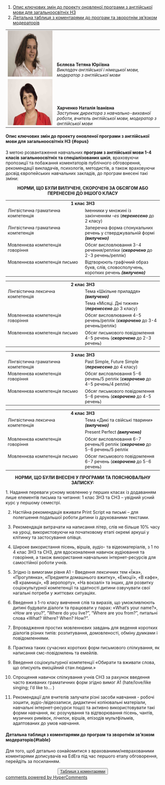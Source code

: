 <div id="hypercomments_widget" class="js-hypercomments-widget invisible"></div>

1. [Опис ключових змін до проекту оновленої програми з англійської мови для загальноосвітніх НЗ](#opus)
2. [Детальна таблиця з коментарями до програм та зворотнім зв’язком модераторів](#table)

<table width="100%" border="0" bordercolor="0" cellpadding="0" cellspacing="0">
  <tr border="0" bordercolor="0">
    <td border="0" bordercolor="0"><div valign="bottom"><img class="image" height="150" width="400" src="1.jpg"/></div></td>
    <td valign="bottom" border="0" bordercolor="0"><b>Бєляєва Тетяна Юріївна</b>
    <br>
<i>Викладач англійської і німецької мови, модератор з англійської мови</i></td>
  </tr>
  <tr border="0" bordercolor="0">
    <td border="0" bordercolor="0"><div valign="bottom"><img class="image" height="150" width="400" src="7.jpg"/></div></td>
    <td valign="bottom" border="0" bordercolor="0"><b>Харченко Наталія Іванівна</b>
    <br>
<i>Заступник директора з навчально-виховної роботи, вчитель англійської мови, модератор з англійської мови</i></td>
  </tr>
</table>

#### Опис ключових змін до проекту оновленої  програми  з англійської мови для загальноосвітніх НЗ {#opus}

З метою розвантаження навчальних <b>програм з англійської мови 1-4 класів загальноосвітніх та спеціалізованих шкіл</b>, враховуючи пропозиції та побажання коментаторів публічного обговорення, рекомендації викладачів, психологів, методистів, а також враховуючи досвід європейських навчальних закладів, до програм внесені такі зміни:

<p align="center"><b>НОРМИ, ЩО БУЛИ ВИЛУЧЕНІ, СКОРОЧЕНІ ЗА ОБСЯГОМ  АБО ПЕРЕНЕСЕНІ ДО ІНШОГО КЛАСУ</b></p>

<table>
  <tr>
    <td width="50%" align="center" colspan="2"><b>1 клас ЗНЗ</b></td>
  </tr>
    <tr>
    <td width="50%" style="vertical-align:top !important;">
Лінгвістична граматична компетенція</td>
    <td width="50%" style="vertical-align:top !important;">
Іменники у множині із закінченням <i>–es</i> (<i><b>перенесено</b></i> до 2 класу)</td>
  </tr>
  <tr>
    <td width="50%" style="vertical-align:top !important;">
Лінгвістична граматична компетенція<br>
</td>
    <td width="50%" style="vertical-align:top !important;">
Заперечна форма спонукальних речень у стверджувальній формі <i><b>(вилучено)</b></i></td>
  </tr>
  <tr>
    <td width="50%" style="vertical-align:top !important;">
Мовленнєва компетенція говоріння</td>
    <td width="50%" style="vertical-align:top !important;">
Обсяг висловлювання 3-4 речення/репліки (<i><b>скорочено</b></i>  до 2-3 речень/реплік)</td>
  </tr>
  <tr>
    <td width="50%" style="vertical-align:top !important;">
Мовленнєва компетенція письмо</td>
    <td width="50%" style="vertical-align:top !important;">
Відтворюють графічний образ букв, слів, словосполучень, коротких речень <i><b>(вилучено)</b></i></td>
  </tr>
</table>

<table>
  <tr>
    <td width="50%" align="center" colspan="2"><b>2 клас ЗНЗ</b></td>
  </tr>
    <tr>
    <td width="50%" style="vertical-align:top !important;">
Лінгвістична лексична компетенція</td>
    <td width="50%" style="vertical-align:top !important;">
Тема «Шкільне приладдя» <i><b>(вилучено)</b></i></td>
  </tr>
  <tr>
    <td width="50%" style="vertical-align:top !important;"></td>
    <td width="50%" style="vertical-align:top !important;">
Тема «Місяці. Дні тижня» (<i><b>перенесено</b></i> до 3 класу)</td>
  </tr>
  <tr>
    <td width="50%" style="vertical-align:top !important;">
Мовленнєва компетенція говоріння</td>
    <td width="50%" style="vertical-align:top !important;">
Обсяг висловлювання 4-5 речень/реплік (<i><b>скорочено</b></i>  до 3-4 речень/реплік)</td>
  </tr>
  <tr>
    <td width="50%" style="vertical-align:top !important;">
Мовленнєва компетенція письмо</td>
    <td width="50%" style="vertical-align:top !important;">
Обсяг письмового повідомлення 4-5 речень (<i><b>скорочено</b></i> до 2-3 речень)</td>
  </tr>
</table>

<table>
  <tr>
    <td width="50%" align="center" colspan="2"><b>3 клас ЗНЗ</b></td>
  </tr>
    <tr>
    <td width="50%" style="vertical-align:top !important;">
Лінгвістична граматична компетенція</td>
    <td width="50%" style="vertical-align:top !important;">
Past Simple, Future Simple (<i><b>перенесено</b></i> до 4 класу)</td>
  </tr>
  <tr>
    <td width="50%" style="vertical-align:top !important;">
Мовленнєва компетенція говоріння</td>
    <td width="50%" style="vertical-align:top !important;">
Обсяг висловлювання 5-6 речень/5 реплік (<i><b>скорочено</b></i> до 4-5 речень/4 реплік)</td>
  </tr>
  <tr>
    <td width="50%" style="vertical-align:top !important;">
Мовленнєва компетенція письмо</td>
    <td width="50%" style="vertical-align:top !important;">
Обсяг письмового повідомлення 5-6 речень (<i><b>скорочено</b></i> до 4-5 речень)</td>
  </tr>
</table>

<table>
  <tr>
    <td width="50%" align="center" colspan="2"><b>4 клас ЗНЗ</b></td>
  </tr>
    <tr>
    <td width="50%" style="vertical-align:top !important;">
Лінгвістична лексична компетенція</td>
    <td width="50%" style="vertical-align:top !important;">
Тема «Дикі та свійські тварини» <i><b>(вилучено)</b></i></td>
  </tr>
  <tr>
    <td width="50%" style="vertical-align:top !important;"></td>
    <td width="50%" style="vertical-align:top !important;">
Present Perfect <i><b>(вилучено)</b></i></td>
  </tr>
  <tr>
    <td width="50%" style="vertical-align:top !important;">
Мовленнєва компетенція говоріння</td>
    <td width="50%" style="vertical-align:top !important;">
Обсяг висловлювання 6-7 речень/6 реплік (<i><b>скорочено</b></i> до 5-6 речень/5 реплік</td>
  </tr>
  <tr>
    <td width="50%" style="vertical-align:top !important;">
Мовленнєва компетенція письмо</td>
    <td width="50%" style="vertical-align:top !important;">
Обсяг письмового повідомлення 6-7 речень (<i><b>скорочено</b></i> до 5-6 речень)</td>
  </tr>
</table>

<p align="center"><b>НОРМИ, ЩО БУЛИ ВНЕСЕНІ У ПРОГРАМИ ТА ПОЯСНЮВАЛЬНУ ЗАПИСКУ:</b></p>
1. Надання переваги усному мовленню у перших класах із додаванням лише елементів письма та читання: 1 клас ЗНЗ та СНЗ – увідний усний курс у першому семестрі.

2. Настійна рекомендація вживати Print Script на письмі – для полегшення подальшої роботи дитини із друкованими текстами. 

3. Рекомендація витрачати на написання літер, слів не більше 10% часу на уроці, використовуючи на початковому етапі окремі аркуші у клітинку та застосування олівця.

4. Широке використання пісень, віршів, аудіо- та відеоматеріалів, з 1 по 4 клас ЗНЗ та СНЗ, для вдосконалення навичок аудіювання та говоріння, а також використання навчальних інтернет-ресурсів для самостійної роботи учнів.

5. Згідно із вимогами рівня А1 - Введення лексичних тем «Їжа», «Прогулянка», «Предмети домашнього вжитку», «Емоції», «В кафе», «В крамниці», «В аеропорту», «На вокзалі» та інших, для розвитку соціокультурної компетенції та здатності дитини озвучувати свої нагальні потреби у життєвих ситуаціях.

6. Введення з 1-го класу вивчення слів та виразів, що уможливлюють дитині будувати діалоги та працювати у парах: «What’s your name?», «How are you?”, “Wherе do you live?”, “Where are you from?”, питальні слова «What? Where? When? How?”.

7. Впровадження простих мовленнєвих завдань для ведення коротких діалогів різних типів: розпитування, домовленості, обміну думками і повідомленнями.

8. Практика таких сучасних коротких форм письмового спілкування, як написання смс-повідомлень та емейлів.

9. Введення соціокультурної компетенції «Обирати та вживати слова, що описують емоцiйний стан людини.»

10. Спрощення навичок спілкування учнів СНЗ за рахунок введення часто вживаних граматичних форм згідно вимог А1 (hate/love/like singing;  I’d like to… )

11.	Рекомендації для вчителів залучати різні засоби навчання -  робочі зошити, аудіо-/відеозаписи, дидактичні копіювальні матеріали, навчальні інтернет-ресурси тощо) та активно використовувати такі форми навчання, як: розучування та відтворювання пісень, чантів, музичних римівок, лічилок, віршів,  епізодів мультфільмів, адаптованих до умов навчання.

#### Детальна таблиця з коментарями до програм та зворотнім зв’язком модераторів{#table}

Для того, щоб детально ознайомитися з врахованими/неврахованими коментарями дописувачів на EdEra під час першого етапу обговорення, перейдіть за посиланням. 
<br>
<form align="center">
  <button><a href="https://docs.google.com/document/d/1vjSEsu_RXV6zPzcddiVZqTabySa2n3DbBnBvORX_eFY/edit">Таблиця з коментарями</a></button>
</form>

<div class="js-hypercomments-container">
<a href="http://hypercomments.com" class="hc-link" title="comments widget">comments powered by HyperComments</a>
</div>